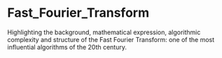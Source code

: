 # Fast_Fourier_Transform
Highlighting the background, mathematical expression, algorithmic complexity and structure of the Fast Fourier Transform: one of the most influential algorithms of the 20th century. 
